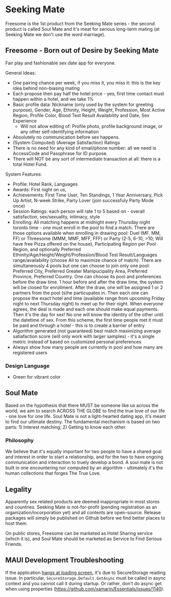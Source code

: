 # Seeking Mate

Freesome is the 1st product from the Seeking Mate series - the second product is called Soul Mate and it's meat for serious long-term mating (at Seeking Mate we don't use the word marriage).

## Freesome - Born out of Desire by Seeking Mate

Fair play and fashionable sex date app for everyone.

General Ideas:

* One pairing chance per week, if you miss it, you miss it: this is the key idea behind non-biasing mating
* Each propose then pay half the hotel price - yes, first time contact must happen within a hotel, and we take 1%
* Basic profile data: Nickname (only used by the system for greeting purpose), Gender, Age, Ethinity, Height, Weight, Profession, Most Active Region, Profile Color, Blood Test Result Availability and Date, Sex Experience
	* Will not allow editing of: Profile photo, profile background image, or any other self-identifying information
* Absolutely no communication before sex happens.
* (System Computed) (Average Satisfaction) Ratings
* There is no need for any kind of email/phone number: all we need is AccessCode and Passphrase for ID purpose.
* There will NOT be any sort of intermediate transaction at all: there is a total Hotel Fund.

System Features:

* Profile: Hotel Rank, Languages
* Awards: First night on us, 
* Achievements: First Time User, Ten Standings, 1 Year Anniversary, Pick Up Artist, N-week Strike, Party Lover (join successfuly Party Mode once)
* Session Ratings: each person will rate 1 to 5 based on - overall satisfaction, sex/sexuality, intimacy, style
* Enrolling: All matching happens at midnight every Thursday night toronto time - one must enroll in the pool to find a match. There are those options available when enrolling in drawing pool: Duel (MF, MM, FF) or Threesome (MMM, MMF, MFF, FFF) or Party (2-5, 6-10, >10; Will have free Pizza offered on the house), Participating Region per Pool Region, and optionally Preferred Ethinity/Age/Height/Weight/Profession/Blood Test Result/Languages range/availability (choose All to maximize chance of match). There are simultaneously 4 pools but one can choose to join only one pool: Preferred City, Preferred Greater Manipucipality Area, Preferred Province, Preferred Country. One can choose its pool and preferences before the draw time. 1 hour before and after the draw time, the system will be closed for enrollment. After the draw, one will be assigned 1 or 2 partners from the pool (s)he particupates in. Then each one can propose the exact hotel and time (available range from upcoming Friday night to next Thursday night) to meet up for their night. When everyone agrees, the deal is made and each one should make equal payments. Then it's the day for sex! No one will know the identity of the other until the datetime of sex. From this scheme, the first time people met it must be paid and through a hotel - this is to create a barrier of entry
* Algorithm generated (not guaranteed) best match maximizing average satiafaction score (will only work with larger samples) - it's a single metric instead of based on customized personal preferences
* Always show how many people are currently in pool and how many are registered users

### Design Language

* Green for vibrant color

## Soul Mate

Based on the hypothesis that there MUST be someone like us across the world, we aim to search ACROSS THE GLOBE to find the true love of our life - one love for one life. Soul Mate is not a light-hearted dating app, it's meant to find our ultimate destiny. The fundamental mechanism is based on two parts: 1) Interest matching; 2) Getting to know each other.

### Philosophy

We believe that it's equally important for two people to have a shared goal and interest in order to start a relationship, and for the two to have ongoing communication and interaction to truely develop a bond. A soul mate is not built in one encountering nor computed by an algorithm - ultimately it's the human collections that forges The True Love.

## Legality

Apparently sex related products are deemed inappropriate in most stores and countries. Seeking Mate is not-for-profit (pending registration as an organization/incorporation yet) and all contents are open-source. Release packages will simply be published on Github before we find better places to host them.

On public stores, Freesome can be marketed as Hotel Sharing service (which it is), and Soul Mate should be marketed as Service to Find Serious Friends.

## MAUI Development Troubleshooting

If the application [hangs at loading screen](https://github.com/dotnet/maui/issues/1787), it's due to SecureStorage reading issue. In particular, `SecureStorage.Default.GetAsync` must be called in async context and you cannot call it during startup. Or rather, don't do async get when using properties (https://github.com/xamarin/Essentials/issues/1140).